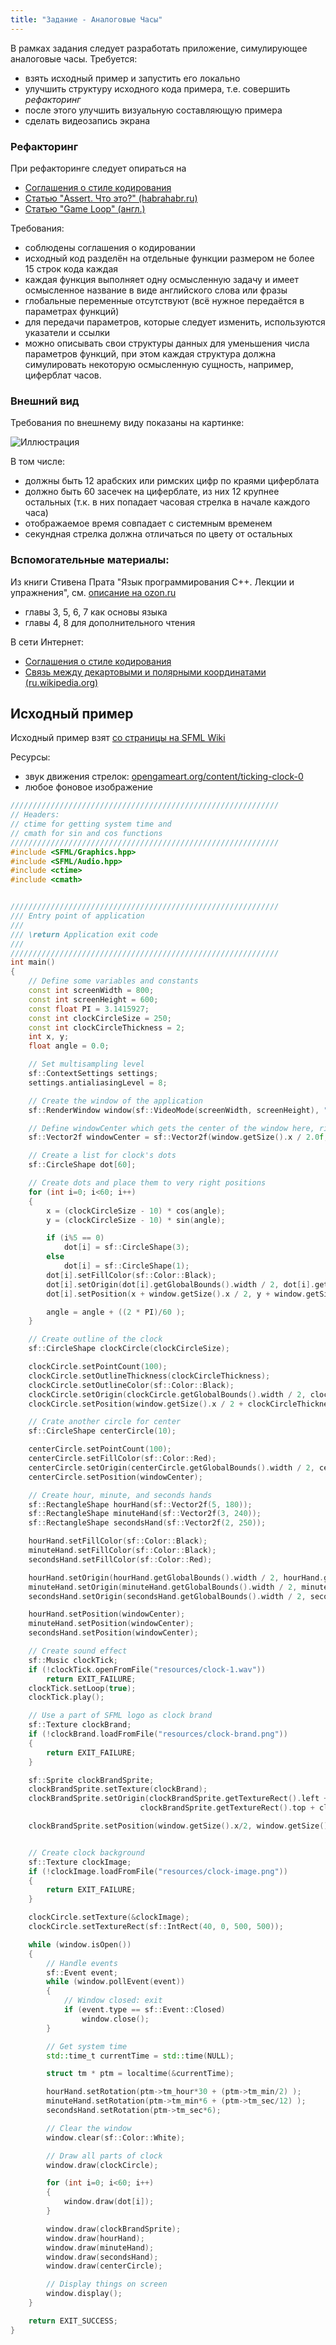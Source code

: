 ```yaml
---
title: "Задание - Аналоговые Часы"
---
```


В рамках задания следует разработать приложение, симулирующее аналоговые часы. Требуется:

- взять исходный пример и запустить его локально
- улучшить структуру исходного кода примера, т.е. совершить *рефакторинг*
- после этого улучшить визуальную составляющую примера
- сделать видеозапись экрана

### Рефакторинг

При рефакторинге следует опираться на

- [Соглашения о стиле кодирования](../coding-style/cpp-style-sfml.md)
- [Статью "Assert. Что это?" (habrahabr.ru)](https://habrahabr.ru/post/141080/)
- [Статью "Game Loop" (англ.)](gameprogrammingpatterns.com/game-loop.html)

Требования:

- соблюдены соглашения о кодировании
- исходный код разделён на отдельные функции размером не более 15 строк кода каждая
- каждая функция выполняет одну осмысленную задачу и имеет осмысленное название в виде английского слова или фразы
- глобальные переменные отсутствуют (всё нужное передаётся в параметрах функций)
- для передачи параметров, которые следует изменить, используются указатели и ссылки
- можно описывать свои структуры данных для уменьшения числа параметров функций, при этом каждая структура должна симулировать некоторую осмысленную сущность, например, циферблат часов.

### Внешний вид

Требования по внешнему виду показаны на картинке:

![Иллюстрация](img/clocks.jpg)

В том числе:

- должны быть 12 арабских или римских цифр по краями циферблата
- должно быть 60 засечек на циферблате, из них 12 крупнее остальных (т.к. в них попадает часовая стрелка в начале каждого часа)
- отображаемое время совпадает с системным временем
- секундная стрелка должна отличаться по цвету от остальных

### Вспомогательные материалы:

Из книги Стивена Прата "Язык программирования C++. Лекции и упражнения", см. [описание на ozon.ru](http://www.ozon.ru/context/detail/id/7979735/)

- главы 3, 5, 6, 7 как основы языка
- главы 4, 8 для дополнительного чтения

В сети Интернет:

- [Соглашения о стиле кодирования](../coding-style/cpp-style-sfml.md)
- [Связь между декартовыми и полярными координатами (ru.wikipedia.org)](https://ru.wikipedia.org/wiki/%D0%9F%D0%BE%D0%BB%D1%8F%D1%80%D0%BD%D0%B0%D1%8F_%D1%81%D0%B8%D1%81%D1%82%D0%B5%D0%BC%D0%B0_%D0%BA%D0%BE%D0%BE%D1%80%D0%B4%D0%B8%D0%BD%D0%B0%D1%82#.D0.A1.D0.B2.D1.8F.D0.B7.D1.8C_.D0.BC.D0.B5.D0.B6.D0.B4.D1.83_.D0.B4.D0.B5.D0.BA.D0.B0.D1.80.D1.82.D0.BE.D0.B2.D1.8B.D0.BC.D0.B8_.D0.B8_.D0.BF.D0.BE.D0.BB.D1.8F.D1.80.D0.BD.D1.8B.D0.BC.D0.B8_.D0.BA.D0.BE.D0.BE.D1.80.D0.B4.D0.B8.D0.BD.D0.B0.D1.82.D0.B0.D0.BC.D0.B8)

## Исходный пример

Исходный пример взят [со страницы на SFML Wiki](https://github.com/SFML/SFML/wiki/Source:-Analog-Clock)

Ресурсы:

- звук движения стрелок: [opengameart.org/content/ticking-clock-0](http://opengameart.org/content/ticking-clock-0)
- любое фоновое изображение

```cpp
////////////////////////////////////////////////////////////
// Headers:
// ctime for getting system time and
// cmath for sin and cos functions
////////////////////////////////////////////////////////////
#include <SFML/Graphics.hpp>
#include <SFML/Audio.hpp>
#include <ctime>
#include <cmath>


////////////////////////////////////////////////////////////
/// Entry point of application
///
/// \return Application exit code
///
////////////////////////////////////////////////////////////
int main()
{
    // Define some variables and constants
    const int screenWidth = 800;
    const int screenHeight = 600;
    const float PI = 3.1415927;
    const int clockCircleSize = 250;
    const int clockCircleThickness = 2;
    int x, y;
    float angle = 0.0;

    // Set multisampling level
    sf::ContextSettings settings;
    settings.antialiasingLevel = 8;

    // Create the window of the application
    sf::RenderWindow window(sf::VideoMode(screenWidth, screenHeight), "SFML Analog Clock", sf::Style::Close, settings);

    // Define windowCenter which gets the center of the window here, right after creating window
    sf::Vector2f windowCenter = sf::Vector2f(window.getSize().x / 2.0f, window.getSize().y / 2.0f);

    // Create a list for clock's dots
    sf::CircleShape dot[60];

    // Create dots and place them to very right positions
    for (int i=0; i<60; i++)
    {
        x = (clockCircleSize - 10) * cos(angle);
        y = (clockCircleSize - 10) * sin(angle);

        if (i%5 == 0)
            dot[i] = sf::CircleShape(3);
        else
            dot[i] = sf::CircleShape(1);
        dot[i].setFillColor(sf::Color::Black);
        dot[i].setOrigin(dot[i].getGlobalBounds().width / 2, dot[i].getGlobalBounds().height / 2);
        dot[i].setPosition(x + window.getSize().x / 2, y + window.getSize().y / 2);

        angle = angle + ((2 * PI)/60 );
    }

    // Create outline of the clock
    sf::CircleShape clockCircle(clockCircleSize);

    clockCircle.setPointCount(100);
    clockCircle.setOutlineThickness(clockCircleThickness);
    clockCircle.setOutlineColor(sf::Color::Black);
    clockCircle.setOrigin(clockCircle.getGlobalBounds().width / 2, clockCircle.getGlobalBounds().height / 2);
    clockCircle.setPosition(window.getSize().x / 2 + clockCircleThickness, window.getSize().y / 2 + clockCircleThickness);

    // Crate another circle for center
    sf::CircleShape centerCircle(10);

    centerCircle.setPointCount(100);
    centerCircle.setFillColor(sf::Color::Red);
    centerCircle.setOrigin(centerCircle.getGlobalBounds().width / 2, centerCircle.getGlobalBounds().height / 2);
    centerCircle.setPosition(windowCenter);

    // Create hour, minute, and seconds hands
    sf::RectangleShape hourHand(sf::Vector2f(5, 180));
    sf::RectangleShape minuteHand(sf::Vector2f(3, 240));
    sf::RectangleShape secondsHand(sf::Vector2f(2, 250));

    hourHand.setFillColor(sf::Color::Black);
    minuteHand.setFillColor(sf::Color::Black);
    secondsHand.setFillColor(sf::Color::Red);

    hourHand.setOrigin(hourHand.getGlobalBounds().width / 2, hourHand.getGlobalBounds().height - 25);
    minuteHand.setOrigin(minuteHand.getGlobalBounds().width / 2, minuteHand.getGlobalBounds().height - 25);
    secondsHand.setOrigin(secondsHand.getGlobalBounds().width / 2, secondsHand.getGlobalBounds().height - 25);

    hourHand.setPosition(windowCenter);
    minuteHand.setPosition(windowCenter);
    secondsHand.setPosition(windowCenter);

    // Create sound effect
    sf::Music clockTick;
    if (!clockTick.openFromFile("resources/clock-1.wav"))
        return EXIT_FAILURE;
    clockTick.setLoop(true);
    clockTick.play();

    // Use a part of SFML logo as clock brand
    sf::Texture clockBrand;
    if (!clockBrand.loadFromFile("resources/clock-brand.png"))
    {
        return EXIT_FAILURE;
    }

    sf::Sprite clockBrandSprite;
    clockBrandSprite.setTexture(clockBrand);
    clockBrandSprite.setOrigin(clockBrandSprite.getTextureRect().left + clockBrandSprite.getTextureRect().width/2.0f,
                             clockBrandSprite.getTextureRect().top + clockBrandSprite.getTextureRect().height/2.0f);

    clockBrandSprite.setPosition(window.getSize().x/2, window.getSize().y -100);


    // Create clock background
    sf::Texture clockImage;
    if (!clockImage.loadFromFile("resources/clock-image.png"))
    {
        return EXIT_FAILURE;
    }

    clockCircle.setTexture(&clockImage);
    clockCircle.setTextureRect(sf::IntRect(40, 0, 500, 500));

    while (window.isOpen())
    {
        // Handle events
        sf::Event event;
        while (window.pollEvent(event))
        {
            // Window closed: exit
            if (event.type == sf::Event::Closed)
                window.close();
        }

        // Get system time
        std::time_t currentTime = std::time(NULL);

        struct tm * ptm = localtime(&currentTime);

        hourHand.setRotation(ptm->tm_hour*30 + (ptm->tm_min/2) );
        minuteHand.setRotation(ptm->tm_min*6 + (ptm->tm_sec/12) );
        secondsHand.setRotation(ptm->tm_sec*6);

        // Clear the window
        window.clear(sf::Color::White);

        // Draw all parts of clock
        window.draw(clockCircle);

        for (int i=0; i<60; i++)
        {
            window.draw(dot[i]);
        }

        window.draw(clockBrandSprite);
        window.draw(hourHand);
        window.draw(minuteHand);
        window.draw(secondsHand);
        window.draw(centerCircle);

        // Display things on screen
        window.display();
    }

    return EXIT_SUCCESS;
}
```
